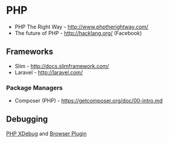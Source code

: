 # PHP

* PHP The Right Way - http://www.phptherightway.com/
* The future of PHP - http://hacklang.org/ (Facebook)

## Frameworks
* Slim - http://docs.slimframework.com/
* Laravel - http://laravel.com/

### Package Managers
* Composer (PHP) - https://getcomposer.org/doc/00-intro.md


## Debugging
[PHP XDebug](http://xdebug.org/docs/) and [Browser Plugin](https://chrome.google.com/webstore/detail/xdebug-helper/eadndfjplgieldjbigjakmdgkmoaaaoc)
